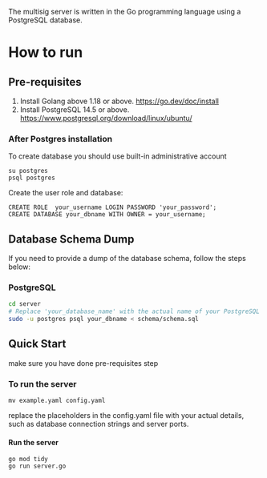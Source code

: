  The multisig server is written in the Go programming language using a PostgreSQL database.

# How to run

## Pre-requisites

1. Install Golang above 1.18 or above.
  <https://go.dev/doc/install>
2. Install PostgreSQL 14.5 or above.
  <https://www.postgresql.org/download/linux/ubuntu/>
  
### After Postgres installation

  To create database you should use built-in administrative account

  ```
  su postgres
psql postgres
  ```

  Create the user role and database:

  ```
  CREATE ROLE  your_username LOGIN PASSWORD 'your_password';  
  CREATE DATABASE your_dbname WITH OWNER = your_username;

  ```

## Database Schema Dump

If you need to provide a dump of the database schema, follow the steps below:

### PostgreSQL

```bash
cd server
# Replace 'your_database_name' with the actual name of your PostgreSQL database
sudo -u postgres psql your_dbname < schema/schema.sql
```

## Quick Start

make sure you have done pre-requisites step

### To run the server

  ```
  mv example.yaml config.yaml
  ```

 replace the placeholders in the config.yaml file with your actual details, such as database connection strings and server ports.
  
#### Run the server

  ```
  go mod tidy
  go run server.go
  ```
